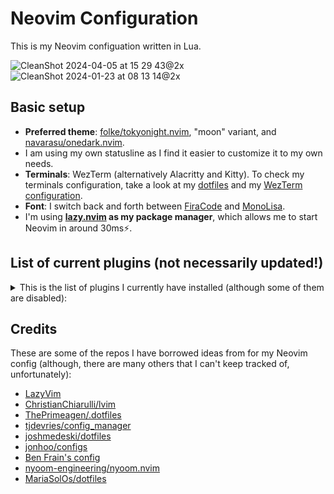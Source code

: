 # Neovim Configuration

This is my Neovim configuation written in Lua.

![CleanShot 2024-04-05 at 15 29 43@2x](https://github.com/idr4n/nvim-lua/assets/20104703/d2c62063-96ba-4bdd-8843-d4d18ab6b8ae)
![CleanShot 2024-01-23 at 08 13 14@2x](https://github.com/idr4n/nvim-lua/assets/20104703/29fe2eec-1129-48c1-9ef8-61345ba2079a)

## Basic setup

- **Preferred theme**: [folke/tokyonight.nvim](https://github.com/folke/tokyonight.nvim), "moon" variant, and [navarasu/onedark.nvim](https://github.com/navarasu/onedark.nvim).
- I am using my own statusline as I find it easier to customize it to my own needs.
- **Terminals**: WezTerm (alternatively Alacritty and Kitty). To check my terminals configuration, take a look at my [dotfiles](https://github.com/idr4n/.dotfiles) and my [WezTerm configuration](https://github.com/idr4n/wezterm).
- **Font**: I switch back and forth between [FiraCode](https://github.com/tonsky/FiraCode) and [MonoLisa](https://www.monolisa.dev/).
- I'm using **[lazy.nvim](https://github.com/folke/lazy.nvim) as my package manager**, which allows me to start Neovim in around 30ms⚡️.
 
## List of current plugins (not necessarily updated!)

<details>
<summary>
This is the list of plugins I currently have installed (although some of them are disabled):
</summary>

<br>

**Total: 107 plugins**

**Loaded (15)**

- Comment.nvim
- dashboard-nvim
- heirline.nvim
- lazy.nvim
- mini.ai
- noice.nvim
- nui.nvim
- nvim-autopairs
- nvim-colorizer.lua
- nvim-notify
- nvim-treesitter
- nvim-ts-context-commentstring
- nvim-web-devicons
- onedark.nvim
- which-key.nvim

**Not Loaded (76)**

- catppuccin
- clipboard-image.nvim
- close-buffers.nvim
- cmp-buffer
- cmp-cmdline
- cmp-nvim-lsp
- cmp-nvim-lua
- cmp-path
- cmp-tailwind-colors
- cmp_luasnip
- code_runner.nvim
- darkplus.nvim
- diffview.nvim
- emmet-vim
- friendly-snippets
- fzf-lua
- github-nvim-theme
- gitsigns.nvim
- glance.nvim
- harpoon
- indent-blankline.nvim
- kanagawa.nvim
- LuaSnip
- markdown-preview.nvim
- mason-lspconfig.nvim
- mason.nvim
- mini.files
- mini.surround
- molten-nvim
- monokai-pro.nvim
- neo-tree.nvim
- neogit
- neovim-session-manager
- no-neck-pain.nvim
- none-ls.nvim
- nvim-cmp
- nvim-dap
- nvim-dap-go
- nvim-dap-python
- nvim-dap-ui
- nvim-lspconfig
- nvim-spectre
- nvim-treesitter-context
- nvim-treesitter-textobjects
- nvim-ts-autotag
- nvim-ufo
- obsidian.nvim
- one-small-step-for-vimkind
- otter.nvim
- playground
- plenary.nvim
- popup.nvim
- promise-async
- quarto-nvim
- rose-pine
- rust-tools.nvim
- sqls.nvim
- tabout.nvim
- telescope-file-browser.nvim
- telescope-fzf-native.nvim
- telescope-luasnip.nvim
- telescope-ui-select.nvim
- telescope-undo.nvim
- telescope.nvim
- todo-comments.nvim
- toggleterm.nvim
- tokyonight.nvim
- trouble.nvim
- vgit.nvim
- vim-bbye
- vim-floaterm
- vim-fugitive
- vimtex
- wind-colors
- yanky.nvim
- zen-mode.nvim

**Disabled (16)**

- alpha-nvim
- barbecue
- bufferline.nvim
- flash.nvim
- fzf.vim
- image.nvim
- lir.nvim
- mini.indentscope
- modes.nvim
- nvim-jdtls
- oil.nvim
- persistence.nvim
- statuscol.nvim
- tabby.nvim
- ultimate-autopair.nvim
- vim-dirvish


</details>

## Credits

These are some of the repos I have borrowed ideas from for my Neovim config (although, there are many others that I can't keep tracked of, unfortunately):

- [LazyVim](https://github.com/LazyVim/LazyVim)
- [ChristianChiarulli/lvim](https://github.com/ChristianChiarulli/lvim)
- [ThePrimeagen/.dotfiles](https://github.com/ThePrimeagen/.dotfiles)
- [tjdevries/config_manager](https://github.com/tjdevries/config_manager)
- [joshmedeski/dotfiles](https://github.com/joshmedeski/dotfiles)
- [jonhoo/configs](https://github.com/jonhoo/configs)
- [Ben Frain's config](https://gist.github.com/benfrain/97f2b91087121b2d4ba0dcc4202d252f)
- [nyoom-engineering/nyoom.nvim](https://github.com/nyoom-engineering/nyoom.nvim)
- [MariaSolOs/dotfiles](https://github.com/MariaSolOs/dotfiles)
